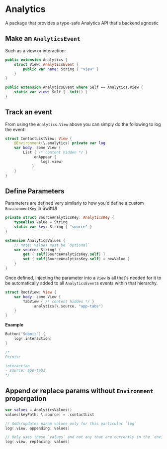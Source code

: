 # Analytics

A package that provides a type-safe Analytics API that's backend agnostic 

## Make an `AnalyticsEvent`

Such as a view or interaction:

```swift
public extension Analytics {
    struct View: AnalyticsEvent {
        public var name: String { "view" }
    }
}

public extension AnalyticsEvent where Self == Analytics.View {
    static var view: Self { .init() }
}
```

## Track an event

From using the `Analytics.View` above you can simply do the following to log the event:

```swift
struct ContactListView: View {
    @Environment(\.analytics) private var log
    var body: some View {
        List { /* content hidden */ }
            .onAppear {
                log(.view)
            }
    }
}
```

## Define Parameters

Parameters are defined very similarly to how you'd define a custom `EnvironmentKey` in SwiftUI

```swift
private struct SourceAnalyticsKey: AnalyticsKey {
    typealias Value = String
    static var key: String { "source" }
}

extension AnalyticsValues {
    // note: values must be `Optional`
    var source: String? {
        get { self[SourceAnalyticsKey.self] }
        set { self[SourceAnalyticsKey.self] = newValue }
    }
}
```

Once defined, injecting the parameter into a `View` is all that's needed for it to be automatically added to all `AnalyticsEvent`s events within that hierarchy.

```swift
struct RootView: View {
    var body: some View {
        TabView { /* content hidden */ }
            .analytics(\.source, "app-tabs")
    }
}
```

**Example**

```swift
Button("Submit") {
    log(.interaction)
}

/*
Prints:

interaction
- source: app-tabs
*/
```

## Append or replace params without `Environment` propergation
```swift 
var values = AnalyticsValues()
values[keyPath: \.source] = .contactList

// Adds/updates param values only for this particular `log`
log(.view, appending: values)

// Only uses these `values` and not any that are currently in the `enviroment` (replacing them for this particular `log`)
log(.view, replacing: values)
```
